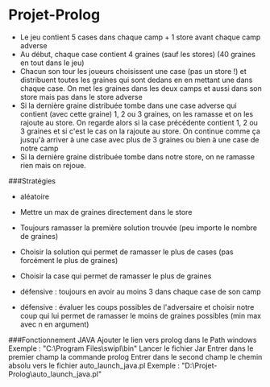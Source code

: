 Projet-Prolog
=============

- Le jeu contient 5 cases dans chaque camp + 1 store avant chaque camp adverse
- Au début, chaque case contient 4 graines (sauf les stores) (40 graines en tout dans le jeu)
- Chacun son tour les joueurs choisissent une case (pas un store !) et distribuent toutes les graines qui sont dedans en en mettant une dans chaque case. On met les graines dans les deux camps et aussi dans son store mais pas dans le store adverse
- Si la dernière graine distribuée tombe dans une case adverse qui contient (avec cette graine) 1, 2 ou 3 graines, on les ramasse et on les rajoute au store. On regarde alors si la case précédente contient 1, 2 ou 3 graines et si c'est le cas on la rajoute au store. On continue comme ça jusqu'à arriver à une case avec plus de 3 graines ou bien à une case de notre camp
- Si la dernière graine distribuée tombe dans notre store, on ne ramasse rien mais on rejoue.

###Stratégies
- aléatoire

- Mettre un max de graines directement dans le store
- Toujours ramasser la première solution trouvée (peu importe le nombre de graines)
- Choisir la solution qui permet de ramasser le plus de cases (pas forcément le plus de graines)
- Choisir la case qui permet de ramasser le plus de graines

- défensive : toujours en avoir au moins 3 dans chaque case de son camp
- défensive : évaluer les coups possibles de l'adversaire et choisir notre coup qui lui permet de ramasser le moins de graines possibles (min max avec n en argument)

###Fonctionnement JAVA
Ajouter le lien vers prolog dans le Path windows
	Exemple : "C:\Program Files\swipl\bin"
Lancer le fichier Jar
Entrer dans le premier champ la commande prolog
Entrer dans le second champ le chemin absolu vers le fichier auto_launch_java.pl
	Exemple : "D:\Projet-Prolog\auto_launch_java.pl"